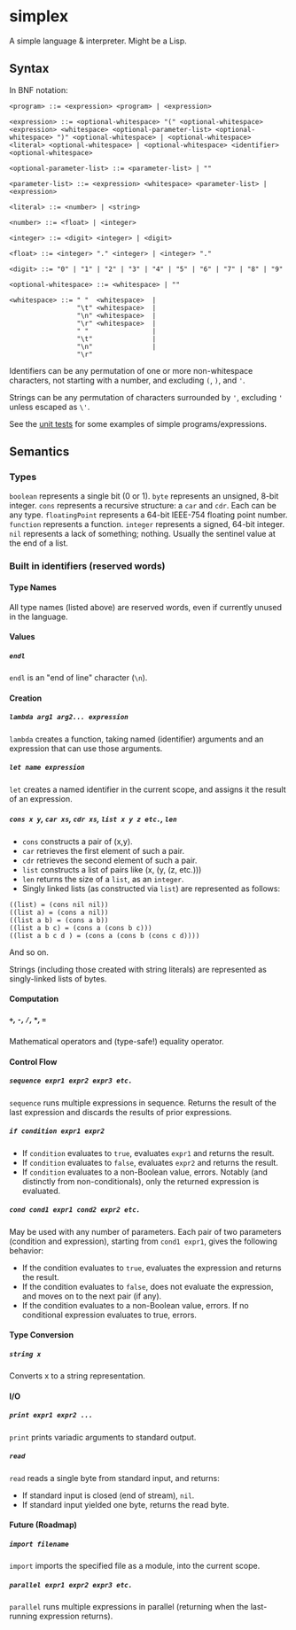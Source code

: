 # simplex
A simple language &amp; interpreter. Might be a Lisp.

## Syntax

In BNF notation:

```
<program> ::= <expression> <program> | <expression>

<expression> ::= <optional-whitespace> "(" <optional-whitespace> <expression> <whitespace> <optional-parameter-list> <optional-whitespace> ")" <optional-whitespace> | <optional-whitespace> <literal> <optional-whitespace> | <optional-whitespace> <identifier> <optional-whitespace>

<optional-parameter-list> ::= <parameter-list> | ""

<parameter-list> ::= <expression> <whitespace> <parameter-list> | <expression>

<literal> ::= <number> | <string>

<number> ::= <float> | <integer>

<integer> ::= <digit> <integer> | <digit>

<float> ::= <integer> "." <integer> | <integer> "."

<digit> ::= "0" | "1" | "2" | "3" | "4" | "5" | "6" | "7" | "8" | "9"

<optional-whitespace> ::= <whitespace> | ""

<whitespace> ::= " "  <whitespace>  |
                 "\t" <whitespace>  |
                 "\n" <whitespace>  |
                 "\r" <whitespace>  |
                 " "                |
                 "\t"               |
                 "\n"               |
                 "\r"
```

Identifiers can be any permutation of one or more non-whitespace characters, not starting with a number, and excluding `(`, `)`,  and `'`.

Strings can be any permutation of characters surrounded by `'`, excluding `'` unless escaped as `\'`.

See the [unit tests](test/evaluator.cpp) for some examples of simple programs/expressions.

## Semantics

### Types

`boolean` represents a single bit (0 or 1).
`byte` represents an unsigned, 8-bit integer.
`cons` represents a recursive structure: a `car` and `cdr`. Each can be any type.
`floatingPoint` represents a 64-bit IEEE-754 floating point number.
`function` represents a function.
`integer` represents a signed, 64-bit integer.
`nil` represents a lack of something; nothing. Usually the sentinel value at the end of a list.

### Built in identifiers (reserved words)

#### Type Names

All type names (listed above) are reserved words, even if currently unused in the language.

#### Values

##### `endl`

`endl` is an "end of line" character (`\n`).

#### Creation

##### `lambda arg1 arg2... expression`

`lambda` creates a function, taking named (identifier) arguments and an expression that can use those arguments.

##### `let name expression`

`let` creates a named identifier in the current scope, and assigns it the result of an expression.

##### `cons x y`, `car xs`, `cdr xs`, `list x y z etc.`, `len`

* `cons` constructs a pair of (x,y).
* `car` retrieves the first element of such a pair.
* `cdr` retrieves the second element of such a pair.
* `list` constructs a list of pairs like (x, (y, (z, etc.)))
* `len` returns the size of a `list`, as an `integer`.
* Singly linked lists (as constructed via `list`) are represented as follows:

```
((list) = (cons nil nil))
((list a) = (cons a nil))
((list a b) = (cons a b))
((list a b c) = (cons a (cons b c)))
((list a b c d ) = (cons a (cons b (cons c d))))
```

And so on.

Strings (including those created with string literals) are represented as singly-linked lists of bytes.

#### Computation

##### `+`, `-`, `/`, `*`, `=`

Mathematical operators and (type-safe!) equality operator.

#### Control Flow

##### `sequence expr1 expr2 expr3 etc.`

`sequence` runs multiple expressions in sequence. Returns the result of the last expression and discards the results of prior expressions.

##### `if condition expr1 expr2`

* If `condition` evaluates to `true`, evaluates `expr1` and returns the result.
* If `condition` evaluates to `false`, evaluates `expr2` and returns the result.
* If `condition` evaluates to a non-Boolean value, errors.
Notably (and distinctly from non-conditionals), only the returned expression is evaluated.

##### `cond cond1 expr1 cond2 expr2 etc.`

May be used with any number of parameters.
Each pair of two parameters (condition and expression), starting from `cond1 expr1`, gives the following behavior:
* If the condition evaluates to `true`, evaluates the expression and returns the result.
* If the condition evaluates to `false`, does not evaluate the expression, and moves on to the next pair (if any).
* If the condition evaluates to a non-Boolean value, errors.
If no conditional expression evaluates to true, errors.

#### Type Conversion

##### `string x`

Converts x to a string representation.

#### I/O

##### `print expr1 expr2 ...`

`print` prints variadic arguments to standard output.

##### `read`

`read` reads a single byte from standard input, and returns:
* If standard input is closed (end of stream), `nil`.
* If standard input yielded one byte, returns the read byte.

#### Future (Roadmap)

##### `import filename`

`import` imports the specified file as a module, into the current scope.

##### `parallel expr1 expr2 expr3 etc.`

`parallel` runs multiple expressions in parallel (returning when the last-running expression returns).
